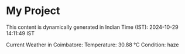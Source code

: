 # My Project

This content is dynamically generated in Indian Time (IST): 2024-10-29 14:11:49 IST


Current Weather in Coimbatore:
Temperature: 30.88 °C
Condition: haze
